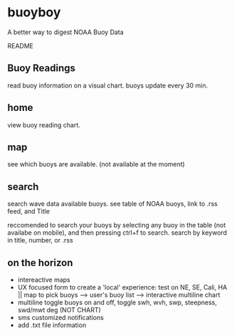 # buoyboy
A better way to digest NOAA Buoy Data

README

## Buoy Readings

read buoy information on a visual chart. buoys update every 30 min.

## home

view buoy reading chart.

## map

see which buoys are available. (not available at the moment)

## search

search wave data available buoys.
see table of NOAA buoys, link to .rss feed, and Title

reccomended to search your buoys by selecting any buoy in the table (not availabe on mobile), and then pressing ctrl+f to search. search by keyword in title, number, or .rss 

## on the horizon

- intereactive maps
- UX focused form to create a 'local' experience: test on NE, SE, Cali, HA || map to pick buoys --> user's buoy list --> interactive multiline chart
- multiline toggle buoys on and off, toggle swh, wvh, swp, steepness, swd/mwt deg (NOT CHART)
- sms customized notifications
- add .txt file information
